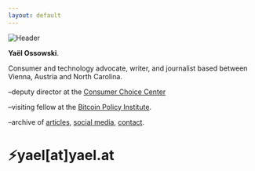 ```yaml
---
layout: default
---
```

![Header](https://yaeloss.github.io/yaelat.github.io/assets/images/head.png)

  <p><b>Yaël Ossowski</b>.</p>
  
  <p>Consumer and technology advocate, writer, and journalist based between Vienna, Austria and North Carolina.</p>

  <p>–deputy director at the <a href="https://consumerchoicecenter.org">Consumer Choice Center</a></p>
    
  <p>–visiting fellow at the <a href="https://www.btcpolicy.org/authors/yael-ossowski">Bitcoin Policy Institute</a>.</p>
          
  <p>–archive of <a href="http:/yael.ca/">articles</a>, <a href="/links">social media</a>, <a href="/contact">contact</a>.</p>

# &#9889;yael[at]yael.at
